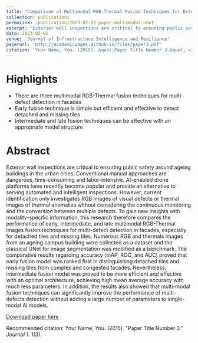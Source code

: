 ```yaml
---
title: "Comparison of Multimodal RGB-Thermal Fusion Techniques for Exterior Wall Multi-Defect Detection"
collection: publications
permalink: /publication/2023-02-02-paper-multimodal-unet
excerpt: 'Exterior wall inspections are critical to ensuring public safety around ageing buildings in the urban cities. Conventional manual approaches are dangerous, time-consuming and labor-intensive. AI-enabled drone platforms have recently become popular and provide an alternative to serving automated and intelligent inspections. However, current identification only investigates RGB images of visual defects or thermal images of thermal anomalies without considering the continuous monitoring and the conversion between multiple defects. To gain new insights with modality-specific information, this research therefore compares the performance of early, intermediate, and late multimodal RGB-Thermal images fusion techniques for multi-defect detection in facades, especially for detached tiles and missing tiles. Numerous RGB and thermals images from an ageing campus building were collected as a dataset and the classical UNet for image segmentation was modified as a benchmark. The comparative results regarding accuracy (mAP, ROC, and AUC) proved that early fusion model was ranked first in distinguishing detached tiles and missing tiles from complex and congested facades. Nevertheless, intermediate fusion model was proved to be more efficient and effective with an optimal architecture, achieving high mean average accuracy with much less parameters. In addition, the results also showed that multi-modal fusion techniques can significantly improve the performance of multi-defects detection without adding a large number of parameters to single-modal AI models.'
date: 2023-02-02
venue: 'Journal of Infrastructure Intelligence and Resilience'
paperurl: 'http://academicpages.github.io/files/paper3.pdf'
citation: 'Your Name, You. (2015). &quot;Paper Title Number 3.&quot; <i>Journal 1</i>. 1(3).'
---
```

Highlights
=====
- There are three multimodal RGB-Thermal fusion techniques for multi-defect detection in facades
- Early fusion technique is simple but efficient and effective to detect detached and missing tiles
- Intermediate and late fusion techniques can be effective with an appropriate model structure

Abstract
=====
Exterior wall inspections are critical to ensuring public safety around ageing buildings in the urban cities. Conventional manual approaches are dangerous, time-consuming and labor-intensive. AI-enabled drone platforms have recently become popular and provide an alternative to serving automated and intelligent inspections. However, current identification only investigates RGB images of visual defects or thermal images of thermal anomalies without considering the continuous monitoring and the conversion between multiple defects. To gain new insights with modality-specific information, this research therefore compares the performance of early, intermediate, and late multimodal RGB-Thermal images fusion techniques for multi-defect detection in facades, especially for detached tiles and missing tiles. Numerous RGB and thermals images from an ageing campus building were collected as a dataset and the classical UNet for image segmentation was modified as a benchmark. The comparative results regarding accuracy (mAP, ROC, and AUC) proved that early fusion model was ranked first in distinguishing detached tiles and missing tiles from complex and congested facades. Nevertheless, intermediate fusion model was proved to be more efficient and effective with an optimal architecture, achieving high mean average accuracy with much less parameters. In addition, the results also showed that multi-modal fusion techniques can significantly improve the performance of multi-defects detection without adding a large number of parameters to single-modal AI models.

[Download paper here](http://academicpages.github.io/files/paper3.pdf)

Recommended citation: Your Name, You. (2015). "Paper Title Number 3." <i>Journal 1</i>. 1(3).